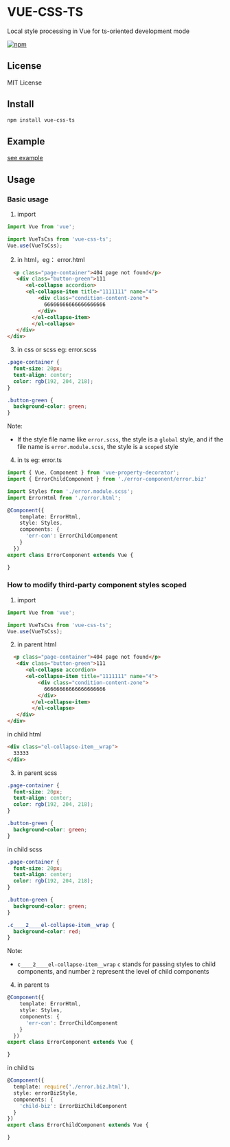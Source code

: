 # VUE-CSS-TS
Local style processing in Vue for ts-oriented development mode

[![npm](https://img.shields.io/npm/v/npm.svg)](https://www.npmjs.com/package/vue-css-ts)

## License
MIT License

## Install

```bash
npm install vue-css-ts
```
## Example
[see example](https://github.com/numsg/vue-seed)

## Usage

### Basic usage
1. import
```ts
import Vue from 'vue';

import VueTsCss from 'vue-css-ts';
Vue.use(VueTsCss);
```
2. in html，eg： error.html
```html
  <p class="page-container">404 page not found</p>
   <div class="button-green">111
      <el-collapse accordion>
      <el-collapse-item title="1111111" name="4">
          <div class="condition-content-zone">
            66666666666666666666
          </div>
        </el-collapse-item>
        </el-collapse>
   </div>
</div>
```
3. in css or scss eg: error.scss
``` css
.page-container {
  font-size: 20px;
  text-align: center;
  color: rgb(192, 204, 218);
}

.button-green {  
  background-color: green;  
}
```

Note:

* If the style file name like `error.scss`, the style is a `global` style, and if the file name is `error.module.scss`, the style is a `scoped` style

4. in ts eg: error.ts
```ts
import { Vue, Component } from 'vue-property-decorator';
import { ErrorChildComponent } from './error-component/error.biz'

import Styles from './error.module.scss';
import ErrorHtml from './error.html';

@Component({
    template: ErrorHtml,
    style: Styles,
    components: {
      'err-con': ErrorChildComponent
    }
  })
export class ErrorComponent extends Vue {

}
```

### How to modify third-party component styles scoped

1. import
```ts
import Vue from 'vue';

import VueTsCss from 'vue-css-ts';
Vue.use(VueTsCss);
```
2. in parent html
```html
  <p class="page-container">404 page not found</p>
   <div class="button-green">111
      <el-collapse accordion>
      <el-collapse-item title="1111111" name="4">
          <div class="condition-content-zone">
            66666666666666666666
          </div>
        </el-collapse-item>
        </el-collapse>
   </div>
</div>
```
in child html
``` html
<div class="el-collapse-item__wrap">
  33333
</div>
```
3. in parent scss
``` css
.page-container {
  font-size: 20px;
  text-align: center;
  color: rgb(192, 204, 218);
}

.button-green {  
  background-color: green;  
}
```
in child scss
```scss
.page-container {
  font-size: 20px;
  text-align: center;
  color: rgb(192, 204, 218);
}

.button-green {  
  background-color: green;  
}

.c____2____el-collapse-item__wrap {
  background-color: red;  
}
```
Note:

* `c____2____el-collapse-item__wrap` `c` stands for passing styles to child components, and number `2` represent the level of child components

4. in parent ts
``` ts
@Component({
    template: ErrorHtml,
    style: Styles,
    components: {
      'err-con': ErrorChildComponent
    }
  })
export class ErrorComponent extends Vue {

}
```
in child ts
``` ts
@Component({
  template: require('./error.biz.html'),
  style: errorBizStyle,
  components: {
    'child-biz': ErrorBizChildComponent
  }
})
export class ErrorChildComponent extends Vue {

}
```
